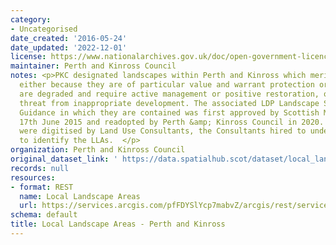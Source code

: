 ```yaml
---
category:
- Uncategorised
date_created: '2016-05-24'
date_updated: '2022-12-01'
license: https://www.nationalarchives.gov.uk/doc/open-government-licence/version/3/
maintainer: Perth and Kinross Council
notes: <p>PKC designated landscapes within Perth and Kinross which merit special attention,
  either because they are of particular value and warrant protection or because they
  are degraded and require active management or positive restoration, or are under
  threat from inappropriate development. The associated LDP Landscape Supplementary
  Guidance in which they are contained was first approved by Scottish Ministers on
  17th June 2015 and readopted by Perth &amp; Kinross Council in 2020. The polygons
  were digitised by Land Use Consultants, the Consultants hired to undertake the study
  to identify the LLAs.  </p>
organization: Perth and Kinross Council
original_dataset_link: ' https://data.spatialhub.scot/dataset/local_landscape_designation-pk'
records: null
resources:
- format: REST
  name: Local Landscape Areas
  url: https://services.arcgis.com/pfFDYSlYcp7mabvZ/arcgis/rest/services/Local_Landscape_Areas/FeatureServer/0/query?outFields=*&where=1%3D1
schema: default
title: Local Landscape Areas - Perth and Kinross
---
```

